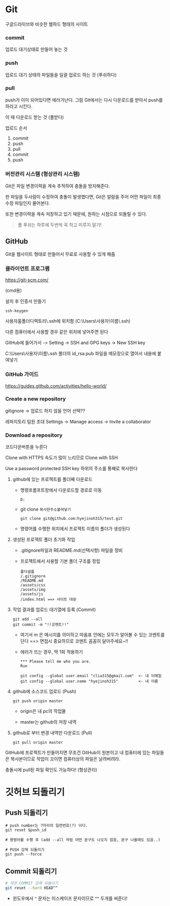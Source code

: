 # Git

구글드라이브와 비슷한 웹하드 형태의 사이트



### commit

업로드 대기상태로 만들어 놓는 것

### push

업로드 대기 상태의 파일들을 일괄 업로드 하는 것 (푸쉬하다)

### pull

push가 이미 되어있다면 에러가난다. 그럼 Git에서는 다시 다운로드를 받아서 push를 하라고 시킨다.

이 때 다운로드 받는 것 (풀받다)



업로드 순서

1. commit
2. push
3. pull
4. commit
5. push



### 버전관리 시스템 (형상관리 시스템)

Git은 파일 변경이력을 계속 추적하여 충돌을 방지해준다.

한 파일을 두사람이 수정하여 충돌이 발생했다면, Git은 알람을 주어 어떤 파일이 최종 수정 파일인지 물어본다.

또한 변경이력을 계속 저장하고 있기 때문에, 원하는 시점으로 되돌릴 수 있다.

>  풀 푸쉬는 하루에 두번씩 꼭 하고 미루지 말기!



## GitHub

Git을 웹사이트 형태로 만들어서 무료로 사용할 수 있게 해줌



### 클라이언트 프로그램

https://git-scm.com/

(cmd용)

설치 후 인증서 만들기

```shell
ssh-keygen
```

사용자홈폴더디렉토리\\.ssh에 위치함 (C:\\Users\\사용자\\이름\\.ssh)

다른 컴퓨터에서 사용할 경우 같은 위치에 넣어주면 된다



GitHub에 들어가서 -> Setting -> SSH and GPG keys -> New SSH key

C:\\Users\\사용자\\이름\\.ssh 폴더의 id_rsa.pub 파일을 메모장으로 열어서 내용에 붙여넣기



### GitHub 가이드

https://guides.github.com/activities/hello-world/



### Create a new repository

gitignore -> 업로드 하지 않을 언어 선택??

레파지토리 팀원 초대 Settings -> Manage access -> Invite a collaborator



### Download a repository

코드다운버튼을 누른다

Clone with HTTPS  속도가 많이 느리므로 Clone with SSH

Use a password protected SSH key 하위의 주소를 통째로 복사한다



1. github에 있는 프로젝트를 폴더째 다운로드

   - 명령프롬프트창에서 다운로드할 경로로 이동 

     ```shell
     D:
     ```

   - git clone `복사한주소붙여넣기`

     ```shell
     git clone git@github.com:hyejinoh315/test.git
     ```

   - 명령어를 수행한 위치에서 프로젝트 이름의 폴더가 생성된다

   


2. 생성된 프로젝트 폴더 초기화 작업

   - .gitignore파일과 README.md(선택사항) 파일을 정비

   - 프로젝트에서 사용할 기본 폴더 구조를 정립

     ```
     폴더샘플
     /.gitignore
     /README.md
     /assets/css
     /assets/img
     /assets/js
     /index.html ==> 사이트 대문
     ```

     

3. 작업 결과를 업로드 대기열에 등록 (Commit)

   ```shell
   git add --all
   git commit -m "!!코멘트!!"
   ```

   - 여기서 m 은 메시지를 의미하고 따옴표 안에는 모두가 알아볼 수 있는 코멘트를 단다
     ==> 면접시 중요하므로 코멘트 꼼꼼히 달아주세요~!!

   - 에러가 뜨는 경우, 딱 1회 적용하기

     ```shell
     *** Please tell me who you are.
     Run
     
     git config --global user.email "clia315@gmail.com"  <- 내 이메일
     git config --global user.name "hyejinoh315"         <- 내 이름
     ```

     

4. github에 소스코드 업로드 (Push)

   ```shell
   git push origin master
   ```

   - origin은 내 pc의 작업물

   - master는 github의 저장 내역

     

5. github로 부터 변경 내역만 다운로드 (Pull)

   ```shell
   git pull origin master
   ```

GitHub에 프로젝트가 만들어지면 무조건 GitHub이 원본이고 내 컴퓨터에 있는 파일들은 복사본이므로 작업이 꼬이면 컴퓨터상의 파일은 날려버려라.

충돌시에 pull된 파일 확인도 가능하다!  (형상관리)

# 깃허브 되돌리기

## Push 되돌리기

```shell
# push number는 7자리의 일련번호(?) 이다.
git reset $push_id

# 명령어를 수행 후 (add --all 처럼 어떤 문구도 나오지 않음, 문구 나올때도 있음..)

# PUSH 강제 되돌리기
git push --force
```

## Commit 되돌리기

```bash
# 직전 COMMIT 강제 되돌리기
git reset --hard HEAD^^
```

- 윈도우에서 `^` 문자는 이스케이프 문자이므로 ^^ 두개를 써준다!

